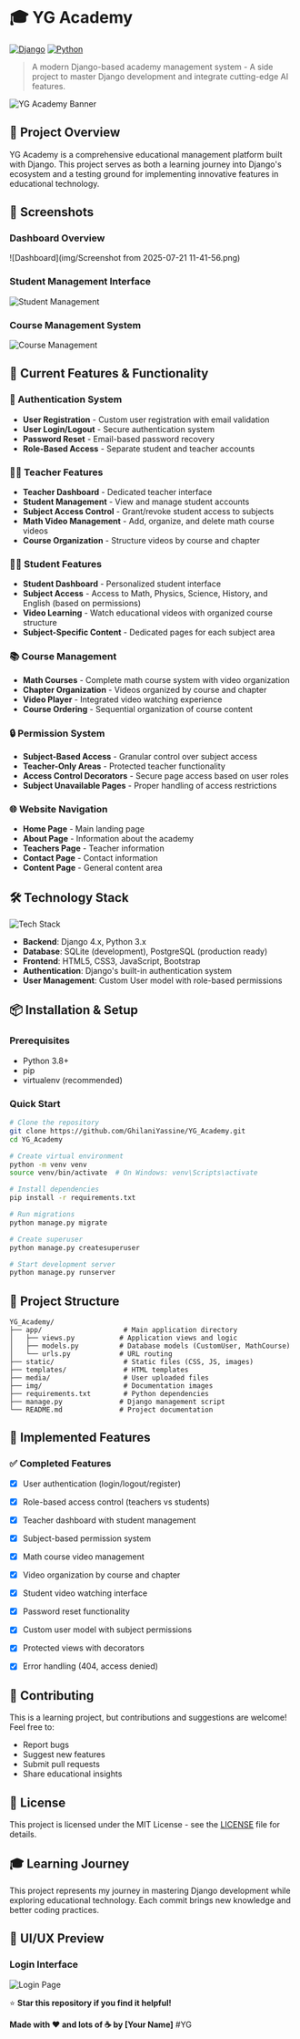 # 🎓 YG Academy

[![Django](https://img.shields.io/badge/Django-092E20?style=for-the-badge&logo=django&logoColor=white)](https://djangoproject.com/)
[![Python](https://img.shields.io/badge/Python-3776AB?style=for-the-badge&logo=python&logoColor=white)](https://python.org/)

> A modern Django-based academy management system - A side project to master Django development and integrate cutting-edge AI features.

![YG Academy Banner](img/1.png)

## 🚀 Project Overview

YG Academy is a comprehensive educational management platform built with Django. This project serves as both a learning journey into Django's ecosystem and a testing ground for implementing innovative features in educational technology.

## 📸 Screenshots

### Dashboard Overview
![Dashboard](img/Screenshot from 2025-07-21 11-41-56.png)

### Student Management Interface
![Student Management](img/student-management.png)

### Course Management System
![Course Management](img/course-management.png)

## 🏢 Current Features & Functionality

### 🔐 Authentication System
- **User Registration** - Custom user registration with email validation
- **User Login/Logout** - Secure authentication system
- **Password Reset** - Email-based password recovery
- **Role-Based Access** - Separate student and teacher accounts

### 👨‍🏫 Teacher Features
- **Teacher Dashboard** - Dedicated teacher interface
- **Student Management** - View and manage student accounts
- **Subject Access Control** - Grant/revoke student access to subjects
- **Math Video Management** - Add, organize, and delete math course videos
- **Course Organization** - Structure videos by course and chapter

### 👨‍🎓 Student Features
- **Student Dashboard** - Personalized student interface
- **Subject Access** - Access to Math, Physics, Science, History, and English (based on permissions)
- **Video Learning** - Watch educational videos with organized course structure
- **Subject-Specific Content** - Dedicated pages for each subject area

### 📚 Course Management
- **Math Courses** - Complete math course system with video organization
- **Chapter Organization** - Videos organized by course and chapter
- **Video Player** - Integrated video watching experience
- **Course Ordering** - Sequential organization of course content

### 🔒 Permission System
- **Subject-Based Access** - Granular control over subject access
- **Teacher-Only Areas** - Protected teacher functionality
- **Access Control Decorators** - Secure page access based on user roles
- **Subject Unavailable Pages** - Proper handling of access restrictions

### 🌐 Website Navigation
- **Home Page** - Main landing page
- **About Page** - Information about the academy
- **Teachers Page** - Teacher information
- **Contact Page** - Contact information
- **Content Page** - General content area

## 🛠️ Technology Stack

![Tech Stack](img/tech-stack.png)

- **Backend**: Django 4.x, Python 3.x
- **Database**: SQLite (development), PostgreSQL (production ready)
- **Frontend**: HTML5, CSS3, JavaScript, Bootstrap
- **Authentication**: Django's built-in authentication system
- **User Management**: Custom User model with role-based permissions

## 📦 Installation & Setup

### Prerequisites
- Python 3.8+
- pip
- virtualenv (recommended)

### Quick Start
```bash
# Clone the repository
git clone https://github.com/GhilaniYassine/YG_Academy.git
cd YG_Academy

# Create virtual environment
python -m venv venv
source venv/bin/activate  # On Windows: venv\Scripts\activate

# Install dependencies
pip install -r requirements.txt

# Run migrations
python manage.py migrate

# Create superuser
python manage.py createsuperuser

# Start development server
python manage.py runserver
```

## 📁 Project Structure

```
YG_Academy/
├── app/                    # Main application directory
│   ├── views.py           # Application views and logic
│   ├── models.py          # Database models (CustomUser, MathCourse)
│   └── urls.py            # URL routing
├── static/                 # Static files (CSS, JS, images)
├── templates/              # HTML templates
├── media/                  # User uploaded files
├── img/                    # Documentation images
├── requirements.txt        # Python dependencies
├── manage.py              # Django management script
└── README.md              # Project documentation
```

## 🎯 Implemented Features

### ✅ Completed Features
- [x] User authentication (login/logout/register)
- [x] Role-based access control (teachers vs students)
- [x] Teacher dashboard with student management
- [x] Subject-based permission system
- [x] Math course video management
- [x] Video organization by course and chapter
- [x] Student video watching interface
- [x] Password reset functionality
- [x] Custom user model with subject permissions
- [x] Protected views with decorators
- [x] Error handling (404, access denied)


## 🤝 Contributing

This is a learning project, but contributions and suggestions are welcome! Feel free to:
- Report bugs
- Suggest new features
- Submit pull requests
- Share educational insights

## 📝 License

This project is licensed under the MIT License - see the [LICENSE](LICENSE) file for details.

## 🎓 Learning Journey

This project represents my journey in mastering Django development while exploring educational technology. Each commit brings new knowledge and better coding practices.

## 🎨 UI/UX Preview

### Login Interface
![Login Page](img/login-page.png)



⭐ **Star this repository if you find it helpful!**

**Made with ❤️ and lots of ☕ by [Your Name]**
#YG
